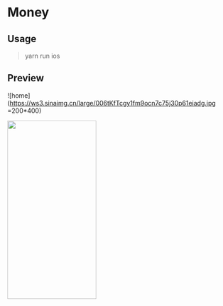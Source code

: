 # Money

## Usage
> yarn run ios

## Preview
![home](https://ws3.sinaimg.cn/large/006tKfTcgy1fm9ocn7c75j30p61eiadg.jpg =200*400)

<img src='ttps://ws3.sinaimg.cn/large/006tKfTcgy1fm9ocn7c75j30p61eiadg.jpg' width='200px' height='400px' />
